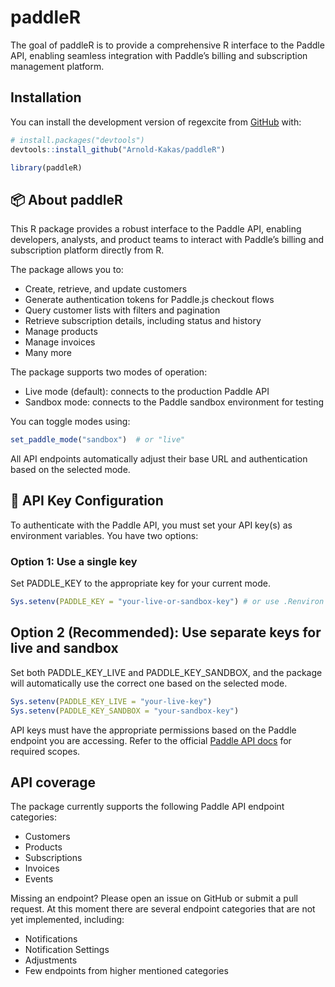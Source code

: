 
<!-- README.md is generated from README.Rmd. Please edit that file -->

# paddleR

<!-- badges: start -->

<!-- badges: end -->

The goal of paddleR is to provide a comprehensive R interface to the
Paddle API, enabling seamless integration with Paddle’s billing and
subscription management platform.

## Installation

You can install the development version of regexcite from
[GitHub](https://github.com/) with:

``` r
# install.packages("devtools")
devtools::install_github("Arnold-Kakas/paddleR")

library(paddleR)
```

## 📦 About paddleR

This R package provides a robust interface to the Paddle API, enabling
developers, analysts, and product teams to interact with Paddle’s
billing and subscription platform directly from R.

The package allows you to:

- Create, retrieve, and update customers
- Generate authentication tokens for Paddle.js checkout flows
- Query customer lists with filters and pagination
- Retrieve subscription details, including status and history
- Manage products
- Manage invoices
- Many more

The package supports two modes of operation:

- Live mode (default): connects to the production Paddle API
- Sandbox mode: connects to the Paddle sandbox environment for testing

You can toggle modes using:

``` r
set_paddle_mode("sandbox")  # or "live"
```

All API endpoints automatically adjust their base URL and authentication
based on the selected mode.

## 🔐 API Key Configuration

To authenticate with the Paddle API, you must set your API key(s) as
environment variables. You have two options:

### Option 1: Use a single key

Set PADDLE_KEY to the appropriate key for your current mode.

``` r
Sys.setenv(PADDLE_KEY = "your-live-or-sandbox-key") # or use .Renviron file
```

## Option 2 (Recommended): Use separate keys for live and sandbox

Set both PADDLE_KEY_LIVE and PADDLE_KEY_SANDBOX, and the package will
automatically use the correct one based on the selected mode.

``` r
Sys.setenv(PADDLE_KEY_LIVE = "your-live-key")
Sys.setenv(PADDLE_KEY_SANDBOX = "your-sandbox-key")
```

API keys must have the appropriate permissions based on the Paddle
endpoint you are accessing. Refer to the official [Paddle API
docs](https://developer.paddle.com/api-reference/overview) for required
scopes.

## API coverage

The package currently supports the following Paddle API endpoint
categories:

- Customers
- Products
- Subscriptions
- Invoices
- Events

Missing an endpoint? Please open an issue on GitHub or submit a pull
request. At this moment there are several endpoint categories that are
not yet implemented, including:

- Notifications
- Notification Settings
- Adjustments
- Few endpoints from higher mentioned categories
